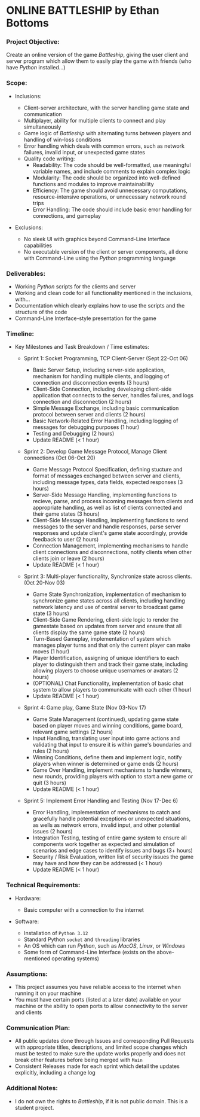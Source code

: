 # ONLINE BATTLESHIP by Ethan Bottoms
### Project Objective:
Create an online version of the game <em>Battleship</em>, giving the user client and server program which allow them to easily play the game with friends (who have <em>Python</em> installed...)

### Scope:
* Inclusions:
  * Client-server architecture, with the server handling game state and communication
  * Multiplayer, ability for multiple clients to connect and play simultaneously
  * Game logic of <em>Battleship</em> with alternating turns between players and handling of win-loss conditions
  * Error handling which deals with common errors, such as network failures, invalid input, or unexpected game states
  * Quality code writing:
    * Readability: The code should be well-formatted, use meaningful variable names, and include comments to explain complex logic
    * Modularity: The code should be organized into well-defined functions and modules to improve maintainability
    * Efficiency: The game should avoid unnecessary computations, resource-intensive operations, or unnecessary network round trips
    * Error Handling: The code should include basic error handling for connections, and gameplay

* Exclusions:
  * No sleek UI with graphics beyond Command-Line Interface capabilities
  * No executable version of the client or server components, all done with Command-Line using the <em>Python</em> programming language

### Deliverables:
* Working <em>Python</em> scripts for the clients and server
* Working and clean code for all functionality mentioned in the inclusions, with...
* Documentation which clearly explains how to use the scripts and the structure of the code
* Command-Line Interface-style presentation for the game

### Timeline:
* Key Milestones and Task Breakdown / Time estimates:
  * Sprint 1: Socket Programming, TCP Client-Server (Sept 22-Oct 06)
    * Basic Server Setup, including server-side application, mechanism for handling multiple clients, and logging of connection and disconnection events (3 hours)
    * Client-Side Connection, including developing client-side application that connects to the server, handles failures, and logs connection and disconnection (2 hours)
    * Simple Message Exchange, including basic communication protocol between server and clients (2 hours)
    * Basic Network-Related Error Handling, including logging of messages for debugging purposes (1 hour)
    * Testing and Debugging (2 hours)
    * Update README (< 1 hour)
   
  * Sprint 2: Develop Game Message Protocol, Manage Client connections (Oct 06-Oct 20)
    * Game Message Protocol Specification, defining stucture and format of messages exchanged between server and clients, including message types, data fields, expected responses (3 hours)
    * Server-Side Message Handling, implementing functions to recieve, parse, and process incoming messages from clients and appropriate handling, as well as list of clients connected and their game states (3 hours)
    * Client-Side Message Handling, implementing functions to send messages to the server and handle responses, parse server responses and update client's game state accordingly, provide feedback to user (2 hours)
    * Connection Management, implementing mechanisms to handle client connections and disconnections, notify clients when other clients join or leave (2 hours)
    * Update README (< 1 hour)
      
  * Sprint 3: Multi-player functionality, Synchronize state across clients. (Oct 20-Nov 03)
    * Game State Synchronization, implementation of mechanism to synchronize game states across all clients, including handling network latency and use of central server to broadcast game state (3 hours)
    * Client-Side Game Rendering, client-side logic to render the gamestate based on updates from server and ensure that all clients display the same game state (2 hours)
    * Turn-Based Gameplay, implementation of system which manages player turns and that only the current player can make moves (1 hour)
    * Player Identification, assigning of unique identifiers to each player to distinguish them and track their game state, including allowing players to choose unique usernames or avatars (2 hours)
    * (OPTIONAL) Chat Functionality, implementation of basic chat system to allow players to communicate with each other (1 hour)
    * Update README (< 1 hour)
      
  * Sprint 4: Game play, Game State (Nov 03-Nov 17)
    * Game State Management (continued), updating game state based on player moves and winning conditions, game board, relevant game settings (2 hours)
    * Input Handling, translating user input into game actions and validating that input to ensure it is within game's boundaries and rules (2 hours)
    * Winning Conditions, define them and implement logic, notify players when winner is determined or game ends (2 hours)
    * Game Over Handling, implement mechanisms to handle winners, new rounds, providing players with option to start a new game or quit (3 hours)
    * Update README (< 1 hour)
      
  * Sprint 5: Implement Error Handling and Testing (Nov 17-Dec 6)
    * Error Handling, implementation of mechanisms to catch and gracefully handle potential exceptions or unexpected situations, as wells as network errors, invalid input, and other potential issues (2 hours)
    * Integration Testing, testing of entire game system to ensure all components work together as expected and simulation of scenarios and edge cases to identify issues and bugs (3+ hours)
    * Security / Risk Evaluation, written list of security issues the game may have and how they can be addressed (< 1 hour)
    * Update README (< 1 hour)
      
### Technical Requirements:
* Hardware:
  * Basic computer with a connection to the internet

* Software:
  * Installation of `Python 3.12`
  * Standard Python `socket` and `threading` libraries
  * An OS which can run <em>Python</em>, such as <em>MacOS</em>, <em>Linux</em>, or <em>Windows</em>
  * Some form of Command-Line Interface (exists on the above-mentioned operating systems)

### Assumptions:
* This project assumes you have reliable access to the internet when running it on your machine
* You must have certain ports (listed at a later date) available on your machine or the ability to open ports to allow connectivity to the server and clients

### Communication Plan:

* All public updates done through Issues and corresponding Pull Requests with appropriate titles, descriptions, and limited scope changes which must be tested to make sure the update works properly and does not break other features before being merged with `Main`
* Consistent Releases made for each sprint which detail the updates explicitly, including a change log

### Additional Notes:

* I do not own the rights to <em>Battleship</em>, if it is not public domain. This is a student project.
